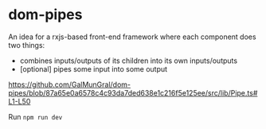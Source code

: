 # dom-pipes
An idea for a rxjs-based front-end framework where each component does two things:
  - combines inputs/outputs of its children into its own inputs/outputs
  - [optional] pipes some input into some output

https://github.com/GalMunGral/dom-pipes/blob/87a65e0a6578c4c93da7ded638e1c216f5e125ee/src/lib/Pipe.ts#L1-L50

Run `npm run dev`
